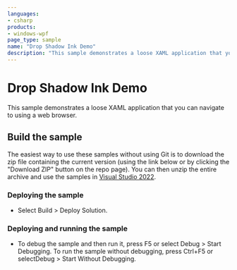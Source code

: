 ```yaml
---
languages:
- csharp
products:
- windows-wpf
page_type: sample
name: "Drop Shadow Ink Demo"        
description: "This sample demonstrates a loose XAML application that you can navigate to using a web browser."
---
```

# Drop Shadow Ink Demo
This sample demonstrates a loose XAML application that you can navigate to using a web browser.

## Build the sample
The easiest way to use these samples without using Git is to download the zip file containing the current version (using the link below or by clicking the "Download ZIP" button on the repo page). You can then unzip the entire archive and use the samples in [Visual Studio 2022](https://www.visualstudio.com/wpf-vs).

### Deploying the sample
- Select Build > Deploy Solution. 

### Deploying and running the sample
- To debug the sample and then run it, press F5 or select Debug >  Start Debugging. To run the sample without debugging, press Ctrl+F5 or selectDebug > Start Without Debugging. 


